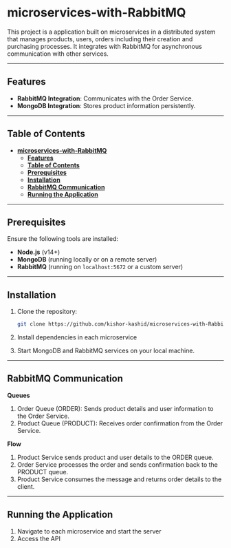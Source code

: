 # **microservices-with-RabbitMQ**

This project is a application built on microservices in a distributed system that manages products, users, orders including their creation and purchasing processes. It integrates with RabbitMQ for asynchronous communication with other services.

---

## **Features**

- **RabbitMQ Integration**: Communicates with the Order Service.
- **MongoDB Integration**: Stores product information persistently.

---

## **Table of Contents**
- [**microservices-with-RabbitMQ**](#microservices-with-rabbitmq)
  - [**Features**](#features)
  - [**Table of Contents**](#table-of-contents)
  - [**Prerequisites**](#prerequisites)
  - [**Installation**](#installation)
  - [**RabbitMQ Communication**](#rabbitmq-communication)
  - [**Running the Application**](#running-the-application)

---

## **Prerequisites**

Ensure the following tools are installed:
- **Node.js** (v14+)
- **MongoDB** (running locally or on a remote server)
- **RabbitMQ** (running on `localhost:5672` or a custom server)

---

## **Installation**

1. Clone the repository:
   ```bash
   git clone https://github.com/kishor-kashid/microservices-with-RabbitMQ.git

2. Install dependencies in each microservice
   
3. Start MongoDB and RabbitMQ services on your local machine.

---

## **RabbitMQ Communication**

**Queues**
1. Order Queue (ORDER): Sends product details and user information to the Order Service.
2. Product Queue (PRODUCT): Receives order confirmation from the Order Service.

**Flow**
1. Product Service sends product and user details to the ORDER queue.
2. Order Service processes the order and sends confirmation back to the PRODUCT queue.
3. Product Service consumes the message and returns order details to the client.

---

## **Running the Application**

1. Navigate to each microservice and start the server
2. Access the API
